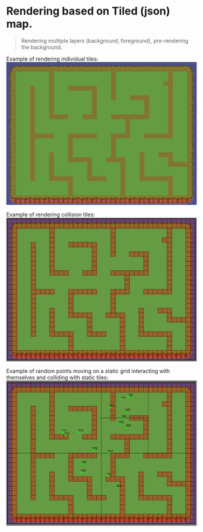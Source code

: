 # Rendering based on Tiled (json) map.

> Rendering multiple layers (background, foreground), pre-rendering the background.

Example of rendering individual tiles:  
![Basic rendering of layers](resources/demo1.png)

Example of rendering collision tiles:  
![Basic rendering of layers](resources/demo2.png)

Example of random points moving on a static grid
interacting with themselves and colliding with static tiles:  
![Basic rendering of layers](resources/demo3.png)